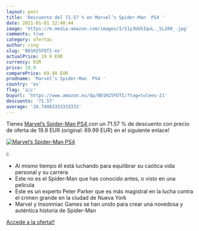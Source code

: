 ```yaml
---
layout: post
title: 'Descuento del 71.57 % en Marvel’s Spider-Man  PS4 '
date: 2021-01-01 12:40:44
image: 'https://m.media-amazon.com/images/I/51y3UUkIquL._SL200_.jpg'
comments: true
category: ofertas
author: ring
slug: 'B01H25FDTI-es'
actualPrice: 19.9 EUR
currency: EUR
price: 19.9
comparePrice: 69.99 EUR
prodname: 'Marvel’s Spider-Man  PS4 '
country: 'es'
flag: '🇪🇸'
buyurl: 'https://www.amazon.es/dp/B01H25FDTI/?tag=tolees-21'
descuento: '71.57'
average: '20.74083333333333'
---
```


Tienes [Marvel’s Spider-Man  PS4 ](https://www.amazon.es/dp/B01H25FDTI/?tag=tolees-21) con un 71.57 % de descuento con precio de oferta de 19.9 EUR (original: 69.99 EUR) en el siguiente enlace!

[![Marvel’s Spider-Man  PS4 ](https://m.media-amazon.com/images/I/51y3UUkIquL._SL200_.jpg)](https://www.amazon.es/dp/B01H25FDTI/?tag=tolees-21)

ℹ️:

- Al mismo tiempo él está luchando para equilibrar su caótica vida personal y su carrera
- Este no es el Spider-Man que has conocido antes, o visto en una película
- Este es un experto Peter Parker que es más magistral en la lucha contra el crimen grande en la ciudad de Nueva York
- Marvel y Insomniac Games se han unido para crear una novedosa y auténtica historia de Spider-Man

[Accede a la oferta!!](https://www.amazon.es/dp/B01H25FDTI/?tag=tolees-21)
